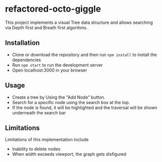 # refactored-octo-giggle
This project implements a visual Tree data structure and allows searching via Depth first and Breath first algorihms.

## Installation
- Clone or download the repository and then run ```npm install``` to install the dependencies
- Run ```npm start``` to run the development server
- Open localhost:3000 in your browser

## Usage
- Create a tree by Using the "Add Node" button.
- Search for a specific node using the search box at the top.
- If the node is found, it will be highlighted and the traversal will be shown underneath the search bar

## Limitations
Limitations of this implementation include
- Inability to delete nodes
- When width exceeds viewport, the graph gets disfigured